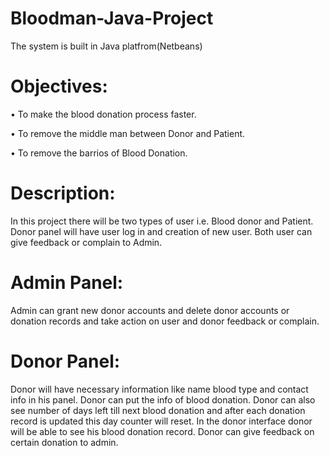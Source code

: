 # Bloodman-Java-Project
The system is built in Java platfrom(Netbeans)

# Objectives:

•	To make the blood donation process faster.

•	To remove the middle man between Donor and Patient.

•	To remove the barrios of Blood Donation.

# Description: 
In this project there will be two types of user i.e. Blood donor and Patient. Donor panel will have user log in and creation of new user. Both user can give feedback or complain to Admin.

# Admin Panel:
Admin can grant new donor accounts and delete donor accounts or donation records and take action on user and donor feedback or complain.

# Donor Panel: 
Donor will have necessary information like name blood type and contact info in his panel. Donor can put the info of blood donation. Donor can also see number of days left till next blood donation and after each donation record is updated this day counter will reset. In the donor interface donor will be able to see his blood donation record. Donor can give feedback on certain donation to admin.

